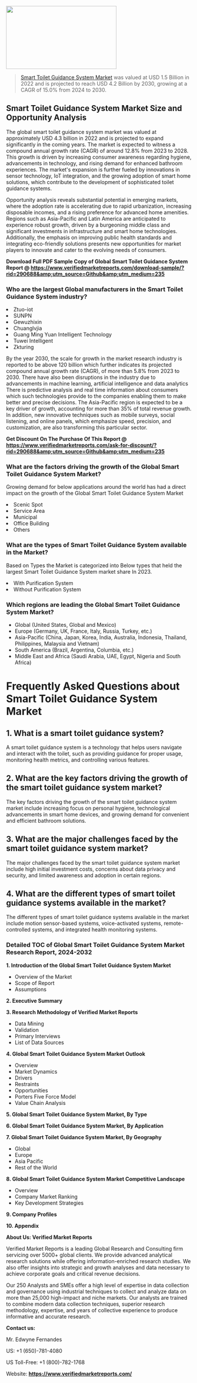 <img src="https://ffe5etoiles.com/wp-content/uploads/2024/12/MST1-300x171.png" alt="" width="300" height="171" class="alignnone size-medium wp-image-20088" /><blockquote><p><p><a href="https://www.verifiedmarketreports.com/download-sample/?rid=290688&utm_source=Github&utm_medium=235" target="_blank">Smart Toilet Guidance System Market</a> was valued at USD 1.5 Billion in 2022 and is projected to reach USD 4.2 Billion by 2030, growing at a CAGR of 15.0% from 2024 to 2030.</p></blockquote><p><h2>Smart Toilet Guidance System Market Size and Opportunity Analysis</h2><p>The global smart toilet guidance system market was valued at approximately USD 4.3 billion in 2022 and is projected to expand significantly in the coming years. The market is expected to witness a compound annual growth rate (CAGR) of around 12.8% from 2023 to 2028. This growth is driven by increasing consumer awareness regarding hygiene, advancements in technology, and rising demand for enhanced bathroom experiences. The market's expansion is further fueled by innovations in sensor technology, IoT integration, and the growing adoption of smart home solutions, which contribute to the development of sophisticated toilet guidance systems.</p><p>Opportunity analysis reveals substantial potential in emerging markets, where the adoption rate is accelerating due to rapid urbanization, increasing disposable incomes, and a rising preference for advanced home amenities. Regions such as Asia-Pacific and Latin America are anticipated to experience robust growth, driven by a burgeoning middle class and significant investments in infrastructure and smart home technologies. Additionally, the emphasis on improving public health standards and integrating eco-friendly solutions presents new opportunities for market players to innovate and cater to the evolving needs of consumers.</p></p><p class=""><strong>Download Full PDF Sample Copy of Global Smart Toilet Guidance System Report @ <a href="https://www.verifiedmarketreports.com/download-sample/?rid=290688&amp;utm_source=Github&amp;utm_medium=235" target="_blank">https://www.verifiedmarketreports.com/download-sample/?rid=290688&amp;utm_source=Github&amp;utm_medium=235</a></strong></p><h3 id="" class="">Who are the largest Global manufacturers in the Smart Toilet Guidance System industry?</h3><p><li>Ztuo-iot</li><li> SUNPN</li><li> Gewuzhixin</li><li> Chuanglvjia</li><li> Guang Ming Yuan Intelligent Technology</li><li> Tuwei Intelligent</li><li> Zkturing</li></p><div class=""><div class="" dir="" data-message-author-role="" data-message-id="" data-message-model-slug=""><div class=""><div class=""><div class=""><div class="" dir="" data-message-author-role="" data-message-id="" data-message-model-slug=""><div class=""><div class=""><p>By the year 2030, the scale for growth in the market research industry is reported to be above 120 billion which further indicates its projected compound annual growth rate (CAGR), of more than 5.8% from 2023 to 2030. There have also been disruptions in the industry due to advancements in machine learning, artificial intelligence and data analytics There is predictive analysis and real time information about consumers which such technologies provide to the companies enabling them to make better and precise decisions. The Asia-Pacific region is expected to be a key driver of growth, accounting for more than 35% of total revenue growth. In addition, new innovative techniques such as mobile surveys, social listening, and online panels, which emphasize speed, precision, and customization, are also transforming this particular sector.</p><p><strong>Get Discount On The Purchase Of This Report @&nbsp; <a href="https://www.verifiedmarketreports.com/ask-for-discount/?rid=290688&amp;utm_source=Github&amp;utm_medium=235" target="_blank">https://www.verifiedmarketreports.com/ask-for-discount/?rid=290688&amp;utm_source=Github&amp;utm_medium=235</a></strong></p></div></div></div></div></div></div></div></div><h3 id="" class="">What are the factors driving the growth of the Global Smart Toilet Guidance System Market?</h3><p id="" class="">Growing demand for below applications around the world has had a direct impact on the growth of the Global Smart Toilet Guidance System Market</p><p id="" class=""><li>Scenic Spot</li><li> Service Area</li><li> Municipal</li><li> Office Building</li><li> Others</li></p><h3 id="" class="">What are the types of Smart Toilet Guidance System available in the Market?</h3><p id="" class="">Based on Types the Market is categorized into Below types that held the largest Smart Toilet Guidance System market share In 2023.</p><p id="" class=""><li>With Purification System</li><li> Without Purification System</li></p><h3 id="" class="">Which regions are leading the Global Smart Toilet Guidance System Market?</h3><ul><li>Global (United States, Global and Mexico)</li><li>Europe (Germany, UK, France, Italy, Russia, Turkey, etc.)</li><li>Asia-Pacific (China, Japan, Korea, India, Australia, Indonesia, Thailand, Philippines, Malaysia and Vietnam)</li><li>South America (Brazil, Argentina, Columbia, etc.)</li><li>Middle East and Africa (Saudi Arabia, UAE, Egypt, Nigeria and South Africa)</li></ul><p>  <h1>Frequently Asked Questions about Smart Toilet Guidance System Market</h1>  <h2>1. What is a smart toilet guidance system?</h2>  <p>A smart toilet guidance system is a technology that helps users navigate and interact with the toilet, such as providing guidance for proper usage, monitoring health metrics, and controlling various features.</p>  <h2>2. What are the key factors driving the growth of the smart toilet guidance system market?</h2>  <p>The key factors driving the growth of the smart toilet guidance system market include increasing focus on personal hygiene, technological advancements in smart home devices, and growing demand for convenient and efficient bathroom solutions.</p>  <h2>3. What are the major challenges faced by the smart toilet guidance system market?</h2>  <p>The major challenges faced by the smart toilet guidance system market include high initial investment costs, concerns about data privacy and security, and limited awareness and adoption in certain regions.</p>  <h2>4. What are the different types of smart toilet guidance systems available in the market?</h2>  <p>The different types of smart toilet guidance systems available in the market include motion sensor-based systems, voice-activated systems, remote-controlled systems, and integrated health monitoring systems.</p>  <!-- Add more FAQs and answers as needed --></body></html></p><h3 id="" class="">Detailed TOC of Global Smart Toilet Guidance System Market Research Report, 2024-2032</h3><p id="" class=""><strong>1. Introduction of the Global Smart Toilet Guidance System Market</strong></p><ul><li>Overview of the Market</li><li>Scope of Report</li><li>Assumptions</li></ul><p id="" class=""><strong>2. Executive Summary</strong></p><p id="" class=""><strong>3. Research Methodology of&nbsp;Verified Market Reports</strong></p><ul><li>Data Mining</li><li>Validation</li><li>Primary Interviews</li><li>List of Data Sources</li></ul><p id="" class=""><strong>4. Global Smart Toilet Guidance System Market Outlook</strong></p><ul><li>Overview</li><li>Market Dynamics</li><li>Drivers</li><li>Restraints</li><li>Opportunities</li><li>Porters Five Force Model</li><li>Value Chain Analysis</li></ul><p id="" class=""><strong>5. Global Smart Toilet Guidance System Market, By&nbsp;Type</strong></p><p id="" class=""><strong>6. Global Smart Toilet Guidance System Market, By Application</strong></p><p id="" class=""><strong>7. Global Smart Toilet Guidance System Market, By Geography</strong></p><ul><li>Global</li><li>Europe</li><li>Asia Pacific</li><li>Rest of the World</li></ul><p id="" class=""><strong>8. Global Smart Toilet Guidance System Market Competitive Landscape</strong></p><ul><li>Overview</li><li>Company Market Ranking</li><li>Key Development Strategies</li></ul><p id="" class=""><strong>9. Company Profiles</strong></p><p id="" class=""><strong>10. Appendix</strong></p><p id="" class=""><strong>About Us: Verified Market Reports</strong></p><p id="" class="">Verified Market Reports is a leading Global Research and Consulting firm servicing over 5000+ global clients. We provide advanced analytical research solutions while offering information-enriched research studies. We also offer insights into strategic and growth analyses and data necessary to achieve corporate goals and critical revenue decisions.</p><p id="" class="">Our 250 Analysts and SMEs offer a high level of expertise in data collection and governance using industrial techniques to collect and analyze data on more than 25,000 high-impact and niche markets. Our analysts are trained to combine modern data collection techniques, superior research methodology, expertise, and years of collective experience to produce informative and accurate research.</p><p id="" class=""><strong>Contact us:</strong></p><p id="" class="">Mr. Edwyne Fernandes</p><p id="" class="">US: +1 (650)-781-4080</p><p id="" class="">US Toll-Free: +1 (800)-782-1768</p><p id="" class="">Website: <a target="" data-test-app-aware-link=""><strong>https://www.verifiedmarketreports.com/</strong></a></p>
